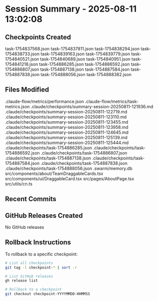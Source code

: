 # Session Summary - 2025-08-11 13:02:08

## Checkpoints Created
task-1754837568.json
task-1754837811.json
task-1754838294.json
task-1754838733.json
task-1754839163.json
task-1754839779.json
task-1754840521.json
task-1754840689.json
task-1754840951.json
task-1754841218.json
task-1754886285.json
task-1754886592.json
task-1754886807.json
task-1754887138.json
task-1754887584.json
task-1754887838.json
task-1754888056.json
task-1754888382.json

## Files Modified
.claude-flow/metrics/performance.json
.claude-flow/metrics/task-metrics.json
.claude/checkpoints/summary-session-20250811-121936.md
.claude/checkpoints/summary-session-20250811-122719.md
.claude/checkpoints/summary-session-20250811-123110.md
.claude/checkpoints/summary-session-20250811-123455.md
.claude/checkpoints/summary-session-20250811-123958.md
.claude/checkpoints/summary-session-20250811-124645.md
.claude/checkpoints/summary-session-20250811-125139.md
.claude/checkpoints/summary-session-20250811-125444.md
.claude/checkpoints/task-1754886285.json
.claude/checkpoints/task-1754886592.json
.claude/checkpoints/task-1754886807.json
.claude/checkpoints/task-1754887138.json
.claude/checkpoints/task-1754887584.json
.claude/checkpoints/task-1754887838.json
.claude/checkpoints/task-1754888056.json
.swarm/memory.db
src/components/about/TeamDraggableCards.tsx
src/components/ui/DraggableCard.tsx
src/pages/AboutPage.tsx
src/utils/cn.ts

## Recent Commits


## GitHub Releases Created
No GitHub releases

## Rollback Instructions
To rollback to a specific checkpoint:
```bash
# List all checkpoints
git tag -l checkpoint-* | sort -r

# List GitHub releases
gh release list

# Rollback to a checkpoint
git checkout checkpoint-YYYYMMDD-HHMMSS
```
